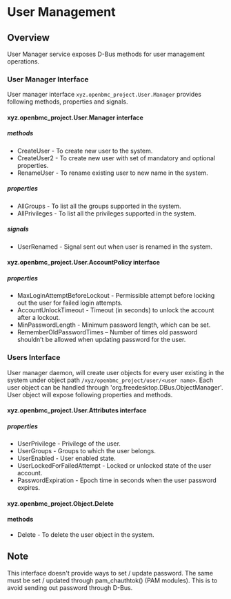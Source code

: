# User Management

## Overview

User Manager service exposes D-Bus methods for user management operations.

### User Manager Interface

User manager interface `xyz.openbmc_project.User.Manager` provides following
methods, properties and signals.

#### xyz.openbmc_project.User.Manager interface

##### methods

- CreateUser - To create new user to the system.
- CreateUser2 - To create new user with set of mandatory and optional properties.
- RenameUser - To rename existing user to new name in the system.

##### properties

- AllGroups - To list all the groups supported in the system.
- AllPrivileges - To list all the privileges supported in the system.

##### signals

- UserRenamed - Signal sent out when user is renamed in the system.

#### xyz.openbmc_project.User.AccountPolicy interface

##### properties

- MaxLoginAttemptBeforeLockout - Permissible attempt before locking out the user
  for failed login attempts.
- AccountUnlockTimeout - Timeout (in seconds) to unlock the account after a
  lockout.
- MinPasswordLength - Minimum password length, which can be set.
- RememberOldPasswordTimes – Number of times old password shouldn’t be allowed
  when updating password for the user.

### Users Interface

User manager daemon, will create user objects for every user existing in the
system under object path `/xyz/openbmc_project/user/<user name>`. Each user
object can be handled through 'org.freedesktop.DBus.ObjectManager'. User object
will expose following properties and methods.

#### xyz.openbmc_project.User.Attributes interface

##### properties

- UserPrivilege - Privilege of the user.
- UserGroups - Groups to which the user belongs.
- UserEnabled - User enabled state.
- UserLockedForFailedAttempt - Locked or unlocked state of the user account.
- PasswordExpiration - Epoch time in seconds when the user password expires.

#### xyz.openbmc_project.Object.Delete

#### methods

- Delete - To delete the user object in the system.

## Note

This interface doesn't provide ways to set / update password. The same must be
set / updated through pam_chauthtok() (PAM modules). This is to avoid sending
out password through D-Bus.
